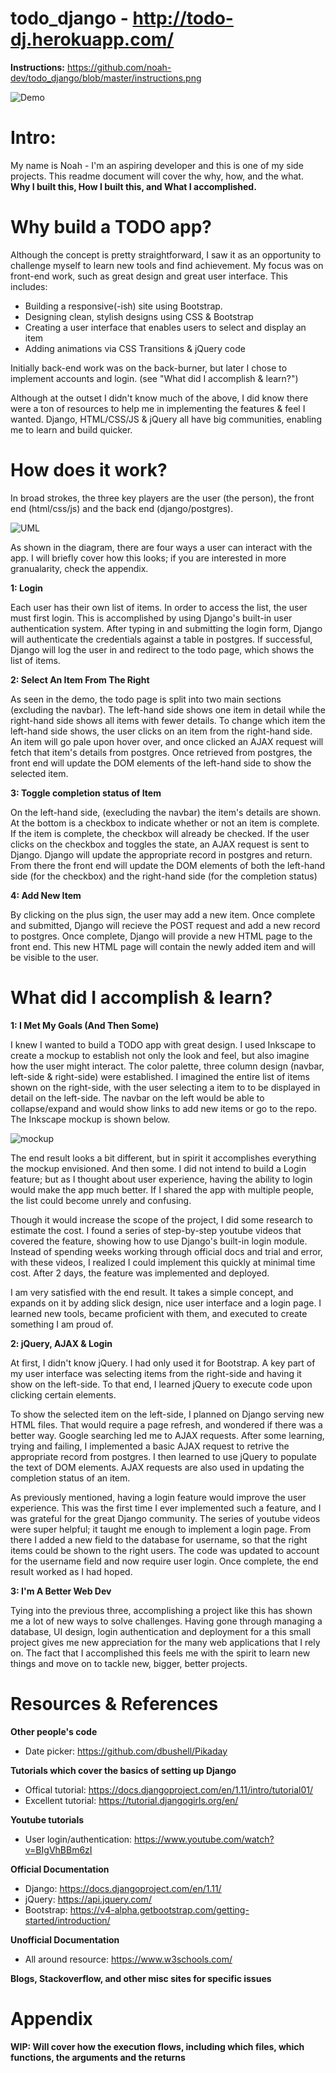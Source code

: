 # todo_django - http://todo-dj.herokuapp.com/
**Instructions:** https://github.com/noah-dev/todo_django/blob/master/instructions.png

![Demo](https://github.com/noah-dev/todo_django/blob/master/login/static/login/demo.gif)
# Intro:
My name is Noah - I'm an aspiring developer and this is one of my side projects. This readme document will cover the why, how, and the what. **Why I built this, How I built this, and What I accomplished.**

# Why build a TODO app?
Although the concept is pretty straightforward, I saw it as an opportunity to challenge myself to learn new tools and find achievement. My focus was on front-end work, such as great design and great user interface. This includes:

* Building a responsive(-ish) site using Bootstrap.
* Designing clean, stylish designs using CSS & Bootstrap
* Creating a user interface that enables users to select and display an item
* Adding animations via CSS Transitions & jQuery code

Initially back-end work was on the back-burner, but later I chose to implement accounts and login. (see "What did I accomplish & learn?")

Although at the outset I didn't know much of the above, I did know there were a ton of resources to help me in implementing the features & feel I wanted. Django, HTML/CSS/JS & jQuery all have big communities, enabling me to learn and build quicker. 

# How does it work?
In broad strokes, the three key players are the user (the person), the front end (html/css/js) and the back end (django/postgres).

![UML](uml_diagram.png)

As shown in the diagram, there are four ways a user can interact with the app. I will briefly cover how this looks; if you are interested in more granualarity, check the appendix. 

**1: Login** 

Each user has their own list of items. In order to access the list, the user must first login. This is accomplished by using Django's built-in user authentication system. After typing in and submitting the login form, Django will authenticate the credentials against a table in postgres. If successful, Django will log the user in and redirect to the todo page, which shows the list of items. 

**2: Select An Item From The Right**

As seen in the demo, the todo page is split into two main sections (excluding the navbar). The left-hand side shows one item in detail while the right-hand side shows all items with fewer details. To change which item the left-hand side shows, the user clicks on an item from the right-hand side. An item will go pale upon hover over, and once clicked an AJAX request will fetch that item's details from postgres. Once retrieved from postgres, the front end will update the DOM elements of the left-hand side to show the selected item. 

**3: Toggle completion status of Item**

On the left-hand side, (execluding the navbar) the item's details are shown. At the bottom is a checkbox to indicate whether or not an item is complete. If the item is complete, the checkbox will already be checked. If the user clicks on the checkbox and toggles the state, an AJAX request is sent to Django. Django will update the appropriate record in postgres and return. From there the front end will update the DOM elements of both the left-hand side (for the checkbox) and the right-hand side (for the completion status)

**4: Add New Item**

By clicking on the plus sign, the user may add a new item. Once complete and submitted, Django will recieve the POST request and add a new record to postgres. Once complete, Django will provide a new HTML page to the front end. This new HTML page will contain the newly added item and will be visible to the user. 

# What did I accomplish & learn?

**1: I Met My Goals (And Then Some)**

I knew I wanted to build a TODO app with great design. I used Inkscape to create a mockup to establish not only the look and feel, but also imagine how the user might interact. The color palette, three column design (navbar, left-side & right-side) were established. I imagined the entire list of items shown on the right-side, with the user selecting a item to to be displayed in detail on the left-side. The navbar on the left would be able to collapse/expand and would show links to add new items or go to the repo. The Inkscape mockup is shown below. 

![mockup](mockup.png)

The end result looks a bit different, but in spirit it accomplishes everything the mockup envisioned. And then some. I did not intend to build a Login feature; but as I thought about user experience, having the ability to login would make the app much better. If I shared the app with multiple people, the list could become unrely and confusing. 

Though it would increase the scope of the project, I did some research to estimate the cost. I found a series of step-by-step youtube videos that covered the feature, showing how to use Django's built-in login module. Instead of spending weeks working through official docs and trial and error, with these videos, I realized I could implement this quickly at minimal time cost. After 2 days, the feature was implemented and deployed.

I am very satisfied with the end result. It takes a simple concept, and expands on it by adding slick design, nice user interface and a login page. I learned new tools, became proficient with them, and executed to create something I am proud of.

**2: jQuery, AJAX & Login**

At first, I didn't know jQuery. I had only used it for Bootstrap. A key part of my user interface was selecting items from the right-side and having it show on the left-side. To that end, I learned jQuery to execute code upon clicking certain elements. 

To show the selected item on the left-side, I planned on Django serving new HTML files. That would require a page refresh, and wondered if there was a better way. Google searching led me to AJAX requests. After some learning, trying and failing, I implemented a basic AJAX request to retrive the appropriate record from postgres. I then learned to use jQuery to populate the text of DOM elements. AJAX requests are also used in updating the completion status of an item. 

As previously mentioned, having a login feature would improve the user experience. This was the first time I ever implemented such a feature, and I was grateful for the great Django community. The series of youtube videos were super helpful; it taught me enough to implement a login page. From there I added a new field to the database for username, so that the right items could be shown to the right users. The code was updated to account for the username field and now require user login. Once complete, the end result worked as I had hoped. 

**3: I'm A Better Web Dev**

Tying into the previous three, accomplishing a project like this has shown me a lot of new ways to solve challenges. Having gone through managing a database, UI design, login authentication and deployment for a this small project gives me new appreciation for the many web applications that I rely on. The fact that I accomplished this feels me with the spirit to learn new things and move on to tackle new, bigger, better projects.

# Resources & References
**Other people's code**
* Date picker: https://github.com/dbushell/Pikaday

**Tutorials which cover the basics of setting up Django**
* Offical tutorial: https://docs.djangoproject.com/en/1.11/intro/tutorial01/
* Excellent tutorial: https://tutorial.djangogirls.org/en/

**Youtube tutorials**
* User login/authentication: https://www.youtube.com/watch?v=BIgVhBBm6zI

**Official Documentation**
* Django: https://docs.djangoproject.com/en/1.11/
* jQuery: https://api.jquery.com/
* Bootstrap: https://v4-alpha.getbootstrap.com/getting-started/introduction/

**Unofficial Documentation**
* All around resource: https://www.w3schools.com/

**Blogs, Stackoverflow, and other misc sites for specific issues**

# Appendix

**WIP: Will cover how the execution flows, including which files, which functions, the arguments and the returns**
